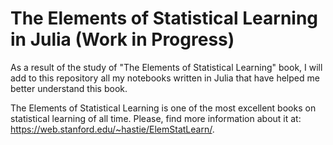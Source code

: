 # The Elements of Statistical Learning in Julia (Work in Progress)

As a result of the study of "The Elements of Statistical Learning" book, I will add to this repository all my notebooks written in Julia that have helped me better understand this book.

The Elements of Statistical Learning is one of the most excellent books on statistical learning of all time. Please, find more information about it at: https://web.stanford.edu/~hastie/ElemStatLearn/.
